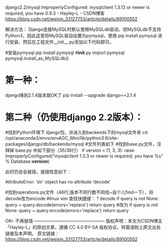 django2.2/mysql ImproperlyConfigured: mysqlclient 1.3.13 or newer is required; you have 0.9.3 - Hayley-L - CSDN博客 https://blog.csdn.net/weixin_33127753/article/details/89100552

解决方法：
Django连接MySQL时默认使用MySQLdb驱动，但MySQLdb不支持Python3，因此这里将MySQL驱动设置为pymysql，使用 pip install pymysql 进行安装，然后在工程文件__init__.py添加以下代码即可。

#安装pymysql
pip install pymysql
#__init__.py
import pymysql
pymysql.install_as_MySQLdb()

# 第一种：
django降到2.1.4版本就OK了
pip install --upgrade django==2.1.4

# 第二种（仍使用django 2.2版本）：

#找到Python环境下 django包，并进入到backends下的mysql文件夹
cd /opt/anaconda3/envs/envAGC_Mini/lib/python3.6/site-packages/django/db/backends/mysql
#文件列表如下
#找到base.py文件，注释掉 base.py 中如下部分（35/36行）
if version < (1, 3, 3):
     raise ImproperlyConfigured("mysqlclient 1.3.3 or newer is required; you have %s" % Database.__version__)

此时仍会会报错，报错信息如下：

AttributeError: ‘str’ object has no attribute ‘decode’

#找到operations.py文件（46行,版本不同行数不同哈~自个儿find一下），将decode改为encode
#linux vim 查找快捷键：？decode
if query is not None:
    query = query.decode(errors='replace')
return query
#改为
if query is not None:
    query = query.encode(errors='replace')
return query

OK~ 不再报错
————————————————
版权声明：本文为CSDN博主「Hayley-L」的原创文章，遵循 CC 4.0 BY-SA 版权协议，转载请附上原文出处链接及本声明。
原文链接：https://blog.csdn.net/weixin_33127753/article/details/89100552